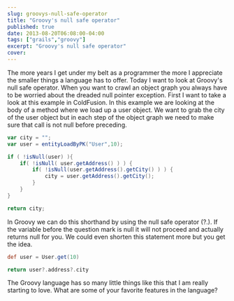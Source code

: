 ```yaml
---
slug: groovys-null-safe-operator
title: "Groovy's null safe operator"
published: true
date: 2013-08-20T06:08:00-04:00
tags: ["grails","groovy"]
excerpt: "Groovy's null safe operator"
cover:
---
```


The more years I get under my belt as a programmer the more I appreciate the smaller things a language has to offer. Today I want to look at Groovy's null safe operator. When you want to crawl an object graph you always have to be worried about the dreaded null pointer exception. First I want to take a look at this example in ColdFusion. In this example we are looking at the body of a method where we load up a user object. We want to grab the city of the user object but in each step of the object graph we need to make sure that call is not null before preceding.

```groovy
var city = "";
var user = entityLoadByPK("User",10);

if ( !isNull(user) ){
	if( !isNull( user.getAddress() ) ) {
		if( !isNull(user.getAddress().getCity() ) ) {
			city = user.getAddress().getCity();
		}
	}
}

return city;
```

In Groovy we can do this shorthand by using the null safe operator (?.). If the variable before the question mark is null it will not proceed and actually returns null for you. We could even shorten this statement more but you get the idea.

```groovy
def user = User.get(10)

return user?.address?.city
```

The Groovy language has so many little things like this that I am really starting to love. What are some of your favorite features in the language?
